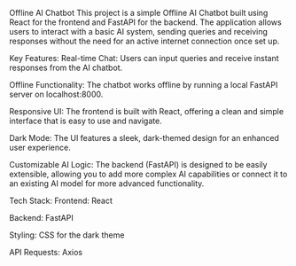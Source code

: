 Offline AI Chatbot
This project is a simple Offline AI Chatbot built using React for the frontend and FastAPI for the backend. The application allows users to interact with a basic AI system, sending queries and receiving responses without the need for an active internet connection once set up.

Key Features:
Real-time Chat: Users can input queries and receive instant responses from the AI chatbot.

Offline Functionality: The chatbot works offline by running a local FastAPI server on localhost:8000.

Responsive UI: The frontend is built with React, offering a clean and simple interface that is easy to use and navigate.

Dark Mode: The UI features a sleek, dark-themed design for an enhanced user experience.

Customizable AI Logic: The backend (FastAPI) is designed to be easily extensible, allowing you to add more complex AI capabilities or connect it to an existing AI model for more advanced functionality.

Tech Stack:
Frontend: React

Backend: FastAPI

Styling: CSS for the dark theme

API Requests: Axios
